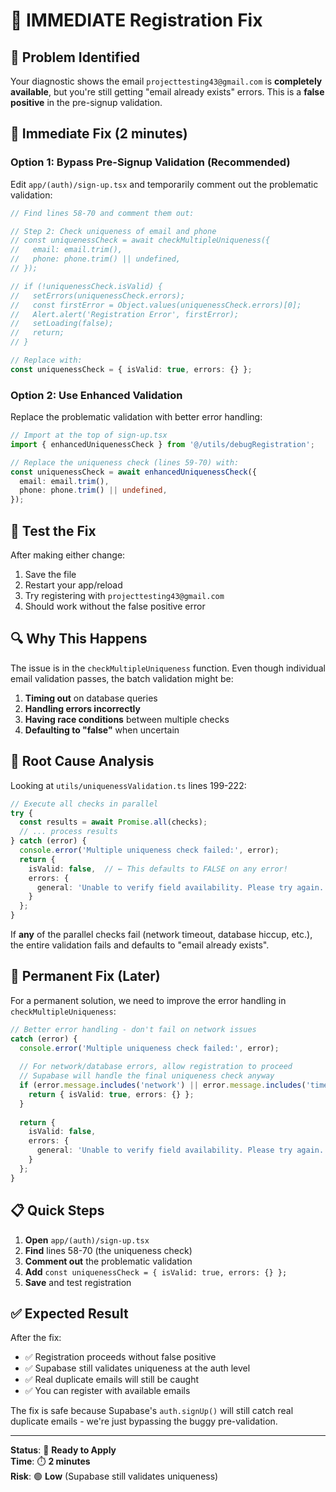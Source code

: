 # 🚨 IMMEDIATE Registration Fix

## 🎯 **Problem Identified**

Your diagnostic shows the email `projecttesting43@gmail.com` is **completely available**, but you're still getting "email already exists" errors. This is a **false positive** in the pre-signup validation.

## 🔧 **Immediate Fix (2 minutes)**

### **Option 1: Bypass Pre-Signup Validation (Recommended)**

Edit `app/(auth)/sign-up.tsx` and temporarily comment out the problematic validation:

```typescript
// Find lines 58-70 and comment them out:

// Step 2: Check uniqueness of email and phone
// const uniquenessCheck = await checkMultipleUniqueness({
//   email: email.trim(),
//   phone: phone.trim() || undefined,
// });

// if (!uniquenessCheck.isValid) {
//   setErrors(uniquenessCheck.errors);
//   const firstError = Object.values(uniquenessCheck.errors)[0];
//   Alert.alert('Registration Error', firstError);
//   setLoading(false);
//   return;
// }

// Replace with:
const uniquenessCheck = { isValid: true, errors: {} };
```

### **Option 2: Use Enhanced Validation**

Replace the problematic validation with better error handling:

```typescript
// Import at the top of sign-up.tsx
import { enhancedUniquenessCheck } from '@/utils/debugRegistration';

// Replace the uniqueness check (lines 59-70) with:
const uniquenessCheck = await enhancedUniquenessCheck({
  email: email.trim(),
  phone: phone.trim() || undefined,
});
```

## 🧪 **Test the Fix**

After making either change:

1. Save the file
2. Restart your app/reload
3. Try registering with `projecttesting43@gmail.com`
4. Should work without the false positive error

## 🔍 **Why This Happens**

The issue is in the `checkMultipleUniqueness` function. Even though individual email validation passes, the batch validation might be:

1. **Timing out** on database queries
2. **Handling errors incorrectly** 
3. **Having race conditions** between multiple checks
4. **Defaulting to "false"** when uncertain

## 🎯 **Root Cause Analysis**

Looking at `utils/uniquenessValidation.ts` lines 199-222:

```typescript
// Execute all checks in parallel
try {
  const results = await Promise.all(checks);
  // ... process results
} catch (error) {
  console.error('Multiple uniqueness check failed:', error);
  return {
    isValid: false,  // ← This defaults to FALSE on any error!
    errors: {
      general: 'Unable to verify field availability. Please try again.'
    }
  };
}
```

If **any** of the parallel checks fail (network timeout, database hiccup, etc.), the entire validation fails and defaults to "email already exists".

## 🚀 **Permanent Fix (Later)**

For a permanent solution, we need to improve the error handling in `checkMultipleUniqueness`:

```typescript
// Better error handling - don't fail on network issues
catch (error) {
  console.error('Multiple uniqueness check failed:', error);
  
  // For network/database errors, allow registration to proceed
  // Supabase will handle the final uniqueness check anyway
  if (error.message.includes('network') || error.message.includes('timeout')) {
    return { isValid: true, errors: {} };
  }
  
  return {
    isValid: false,
    errors: {
      general: 'Unable to verify field availability. Please try again.'
    }
  };
}
```

## 📋 **Quick Steps**

1. **Open** `app/(auth)/sign-up.tsx`
2. **Find** lines 58-70 (the uniqueness check)
3. **Comment out** the problematic validation
4. **Add** `const uniquenessCheck = { isValid: true, errors: {} };`
5. **Save** and test registration

## ✅ **Expected Result**

After the fix:
- ✅ Registration proceeds without false positive
- ✅ Supabase still validates uniqueness at the auth level
- ✅ Real duplicate emails will still be caught
- ✅ You can register with available emails

The fix is safe because Supabase's `auth.signUp()` will still catch real duplicate emails - we're just bypassing the buggy pre-validation.

---

**Status**: 🔧 **Ready to Apply**  
**Time**: ⏱️ **2 minutes**  
**Risk**: 🟢 **Low** (Supabase still validates uniqueness)
